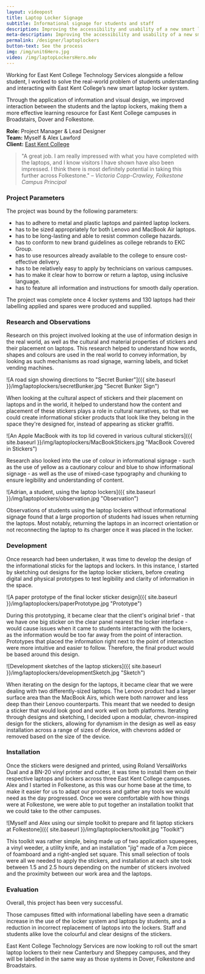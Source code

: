 ```yaml
---
layout: videopost
title: Laptop Locker Signage
subtitle: Informational signage for students and staff
description: Improving the accessibility and usability of a new smart laptop locker system at East Kent College in Folkestone, Dover and Broadstairs.
meta-description: Improving the accessibility and usability of a new smart laptop locker system at East Kent College in Folkestone, Dover and Broadstairs.
permalink: /designer/laptoplockers
button-text: See the process
img: /img/unit6Hero.jpg
video: /img/laptopLockersHero.m4v
---
```


Working for East Kent College Technology Services alongside a fellow student, I worked to solve the real-world problem of students understanding and interacting with East Kent College’s new smart laptop locker system.

Through the application of information and visual design, we improved interaction between the students and the laptop lockers, making them a more effective learning resource for East Kent College campuses in Broadstairs, Dover and Folkestone.

**Role:** Project Manager & Lead Designer  
**Team:** Myself & Alex Lawford  
**Client:** [East Kent College](https://eastkent.ac.uk)  

> "A great job. I am really impressed with what you have completed with the laptops, and I know visitors I have shown have also been impressed. I think there is most definitely potential in taking this further across Folkestone." – _Victoria Copp-Crawley, Folkestone Campus Principal_

### Project Parameters

The project was bound by the following parameters:

- has to adhere to metal and plastic laptops and painted laptop lockers.
- has to be sized appropriately for both Lenovo and MacBook Air laptops.
- has to be long-lasting and able to resist common college hazards.
- has to conform to new brand guidelines as college rebrands to EKC Group.
- has to use resources already available to the college to ensure cost-effective delivery.
- has to be relatively easy to apply by technicians on various campuses.
- has to make it clear how to borrow or return a laptop, using inclusive language.
- has to feature all information and instructions for smooth daily operation.

The project was complete once 4 locker systems and 130 laptops had their labelling applied and spares were produced and supplied.

### Research and Observations

Research on this project involved looking at the use of information design in the real world, as well as the cultural and material properties of stickers and their placement on laptops. This research helped to understand how words, shapes and colours are used in the real world to convey information, by looking as such mechanisms as road signage, warning labels, and ticket vending machines.

![A road sign showing directions to "Secret Bunker"]({{ site.baseurl }}/img/laptoplockers/secretBunker.jpg "Secret Bunker Sign")

When looking at the cultural aspect of stickers and their placement on laptops and in the world, it helped to understand how the content and placement of these stickers plays a role in cultural narratives, so that we could create informational sticker products that look like they belong in the space they're designed for, instead of appearing as sticker graffiti.

![An Apple MacBook with its top lid covered in various cultural stickers]({{ site.baseurl }}/img/laptoplockers/MacBookStickers.jpg "MacBook Covered in Stickers")

Research also looked into the use of colour in informational signage - such as the use of yellow as a cautionary colour and blue to show informational signage - as well as the use of mixed-case typography and chunking to ensure legibility and understanding of content.

![Adrian, a student, using the laptop lockers]({{ site.baseurl }}/img/laptoplockers/observation.jpg "Observation")

Observations of students using the laptop lockers without informational signage found that a large proportion of students had issues when returning the laptops. Most notably, returning the laptops in an incorrect orientation or not reconnecting the laptop to its charger once it was placed in the locker.

### Development

Once research had been undertaken, it was time to develop the design of the informational sticks for the laptops and lockers. In this instance, I started by sketching out designs for the laptop locker stickers, before creating digital and physical prototypes to test legibility and clarity of information in the space.

![A paper prototype of the final locker sticker design]({{ site.baseurl }}/img/laptoplockers/paperPrototype.jpg "Prototype")

During this prototyping, it became clear that the client's original brief - that we have one big sticker on the clear panel nearest the locker interface - would cause issues when it came to students interacting with the lockers, as the information would be too far away from the point of interaction. Prototypes that placed the information right next to the point of interaction were more intuitive and easier to follow. Therefore, the final product would be based around this design.

![Development sketches of the laptop stickers]({{ site.baseurl }}/img/laptoplockers/developmentSketch.jpg "Sketch")

When iterating on the design for the laptops, it became clear that we were dealing with two differently-sized laptops. The Lenovo product had a larger surface area than the MacBook Airs, which were both narrower and less deep than their Lenovo counterparts. This meant that we needed to design a sticker that would look good and work well on both platforms. Iterating through designs and sketching, I decided upon a modular, chevron-inspired design for the stickers, allowing for dynamism in the design as well as easy installation across a range of sizes of device, with chevrons added or removed based on the size of the device.

### Installation

Once the stickers were designed and printed, using Roland VersaWorks Dual and a BN-20 vinyl printer and cutter, it was time to install them on their respective laptops and lockers across three East Kent College campuses. Alex and I started in Folkestone, as this was our home base at the time, to make it easier for us to adapt our process and gather any tools we would need as the day progressed. Once we were comfortable with how things were at Folkestone, we were able to put together an installation toolkit that we could take to the other campuses.

![Myself and Alex using our simple toolkit to prepare and fit laptop stickers at Folkestone]({{ site.baseurl }}/img/laptoplockers/toolkit.jpg "Toolkit")

This toolkit was rather simple, being made up of two application squeegees, a vinyl weeder, a utility knife, and an installation "jig" made of a 7cm piece of foamboard and a right-angled set square. This small selection of tools were all we needed to apply the stickers, and installation at each site took between 1.5 and 2.5 hours depending on the number of stickers involved and the proximity between our work area and the laptops.

### Evaluation

Overall, this project has been very successful.

Those campuses fitted with informational labelling have seen a dramatic increase in the use of the locker system and laptops by students, and a reduction in incorrect replacement of laptops into the lockers. Staff and students alike love the colourful and clear designs of the stickers.

East Kent College Technology Services are now looking to roll out the smart laptop lockers to their new Canterbury and Sheppey campuses, and they will be labelled in the same way as those systems in Dover, Folkestone and Broadstairs.
